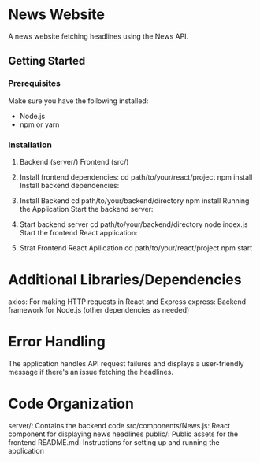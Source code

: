 # News Website

A news website fetching headlines using the News API.

## Getting Started

### Prerequisites

Make sure you have the following installed:

- Node.js
- npm or yarn

### Installation
1. Backend (server/)
   Frontend (src/)

2. Install frontend dependencies:
cd path/to/your/react/project
npm install
Install backend dependencies:

3. Install Backend
cd path/to/your/backend/directory
npm install
Running the Application
Start the backend server:

4. Start backend server
cd path/to/your/backend/directory
node index.js
Start the frontend React application:

5. Strat Frontend React Apllication
cd path/to/your/react/project
npm start

# Additional Libraries/Dependencies
axios: For making HTTP requests in React and Express
express: Backend framework for Node.js
(other dependencies as needed)

# Error Handling
The application handles API request failures and displays a user-friendly message if there's an issue fetching the headlines.

# Code Organization
server/: Contains the backend code
src/components/News.js: React component for displaying news headlines
public/: Public assets for the frontend
README.md: Instructions for setting up and running the application